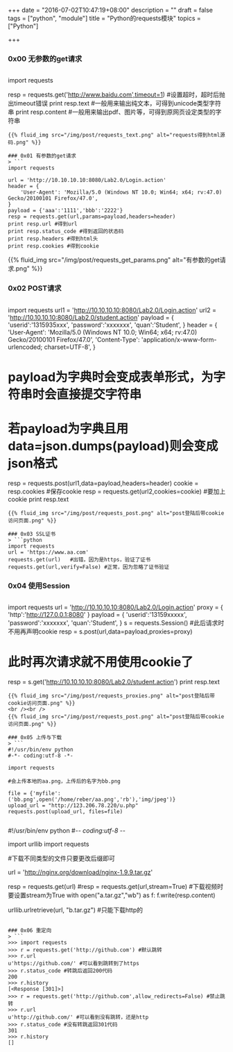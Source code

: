 +++
date = "2016-07-02T10:47:19+08:00"
description = ""
draft = false
tags = ["python", "module"]
title = "Python的requests模块"
topics = ["Python"]

+++

### 0x00 无参数的get请求
> ```
import requests

resp = requests.get('http://www.baidu.com',timeout=1) #设置超时，超时后抛出timeout错误
print resp.text #一般用来输出纯文本，可得到unicode类型字符串
print resp.content #一般用来输出pdf、图片等，可得到原网页设定类型的字符串
```
{{% fluid_img src="/img/post/requests_text.png" alt="requests得到html源码.png" %}}

### 0x01 有参数的get请求
> ```
import requests

url = 'http://10.10.10.10:8080/Lab2.0/Login.action'
header = {
    'User-Agent': 'Mozilla/5.0 (Windows NT 10.0; Win64; x64; rv:47.0) Gecko/20100101 Firefox/47.0',
}
payload = {'aaa':'1111','bbb':'2222'}
resp = requests.get(url,params=payload,headers=header)
print resp.url #得到url
print resp.status_code #得到返回的状态码
print resp.headers #得到html头
print resp.cookies #得到cookie
```
{{% fluid_img src="/img/post/requests_get_params.png" alt="有参数的get请求.png" %}}

### 0x02 POST请求
> ```
import requests
url1 = 'http://10.10.10.10:8080/Lab2.0/Login.action'
url2 = 'http://10.10.10.10:8080/Lab2.0/student.action'
payload = {
    'userid':'1315935xxx',
    'password':'xxxxxxx',
    'quan':'Student',
}
header = {
    'User-Agent': 'Mozilla/5.0 (Windows NT 10.0; Win64; x64; rv:47.0) Gecko/20100101 Firefox/47.0',
    'Content-Type': 'application/x-www-form-urlencoded; charset=UTF-8',
}
# payload为字典时会变成表单形式，为字符串时会直接提交字符串
# 若payload为字典且用data=json.dumps(payload)则会变成json格式
resp = requests.post(url1,data=payload,headers=header)
cookie = resp.cookies #保存cookie
resp = requests.get(url2,cookies=cookie) #要加上cookie
print resp.text
```
{{% fluid_img src="/img/post/requests_post.png" alt="post登陆后带cookie访问页面.png" %}}

### 0x03 SSL证书
> ```python
import requests
url = 'https://www.aa.com'
requests.get(url)   #出错，因为是https，验证了证书
requests.get(url,verify=False) #正常，因为忽略了证书验证
```

### 0x04 使用Session
> ```
import requests
url = 'http://10.10.10.10:8080/Lab2.0/Login.action'
proxy = {
    'http':'http://127.0.0.1:8080'
}
payload = {
    'userid':'13159xxxxx',
    'password':'xxxxxxx',
    'quan':'Student',
}
s = requests.Session() #此后请求时不用再声明cookie
resp = s.post(url,data=payload,proxies=proxy)
# 此时再次请求就不用使用cookie了
resp = s.get('http://10.10.10.10:8080/Lab2.0/student.action')
print resp.text
```
{{% fluid_img src="/img/post/requests_proxies.png" alt="post登陆后带cookie访问页面.png" %}}
<br /><br />
{{% fluid_img src="/img/post/requests_post.png" alt="post登陆后带cookie访问页面.png" %}}

### 0x05 上传与下载
> ```
#!/usr/bin/env python
#-*- coding:utf-8 -*-

import requests

#会上传本地的aa.png，上传后的名字为bb.png

file = {'myfile':('bb.png',open('/home/reber/aa.png','rb'),'img/jpeg')}
upload_url = "http://123.206.78.220/u.php"
requests.post(upload_url, files=file)
```

> ```
#!/usr/bin/env python
#-*- coding:utf-8 -*-

import urllib
import requests

#下载不同类型的文件只要更改后缀即可

url = 'http://nginx.org/download/nginx-1.9.9.tar.gz'

resp = requests.get(url)
#resp = requests.get(url,stream=True) #下载视频时要设置stream为True
with open("a.tar.gz","wb") as f:
    f.write(resp.content)

urllib.urlretrieve(url, "b.tar.gz") #只能下载http的
```

### 0x06 重定向
> ```
>>> import requests
>>> r = requests.get('http://github.com') #默认跳转
>>> r.url
u'https://github.com/' #可以看到跳转到了https
>>> r.status_code #转跳后返回200代码
200
>>> r.history
[<Response [301]>]
>>> r = requests.get('http://github.com',allow_redirects=False) #禁止跳转
>>> r.url
u'http://github.com/' #可以看到没有跳转，还是http
>>> r.status_code #没有转跳返回301代码
301
>>> r.history
[]
```